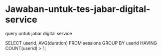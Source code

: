 # Jawaban-untuk-tes-jabar-digital-service
query untuk jabar digital service


SELECT userid, 
AVG(duration) 
FROM sessions 
GROUP BY userid HAVING COUNT(userid) > 1;
